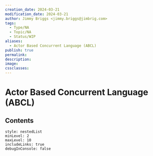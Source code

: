 ```yaml
---
creation_date: 2024-03-21
modification_date: 2024-03-21
author: Jimmy Briggs <jimmy.briggs@jimbrig.com>
tags:
  - Type/NA
  - Topic/NA
  - Status/WIP
aliases:
  - Actor Based Concurrent Language (ABCL)
publish: true
permalink:
description:
image:
cssclasses:
---
```



# Actor Based Concurrent Language (ABCL)

## Contents

```table-of-contents
style: nestedList
minLevel: 2
maxLevel: 10
includeLinks: true
debugInConsole: false
```
